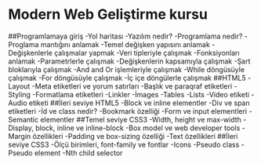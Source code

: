 # Modern Web Geliştirme kursu
##Programlamaya giriş
-Yol haritası
-Yazılım nedir?
-Programlama nedir?
-Proglama mantığını anlamak
-Temel değişken yapısını anlamak
-Değişkenlerle çalışmalar yapmak
-Veri tipleriyle çalışmak
-Fonksiyonları anlamak
-Parametrlerle çalışmak
-Değişkenlerin kapsamıyla çalışmak
-Şart bloklarıyla çalışmak
-And and Or işlemleriyle çalışmak
-While döngüsüyle çalışmak
-For döngüsüyle çalışmak
-İç içe döngülerle çalışmak
##HTML5
-Layout
-Meta etiketleri ve yorum satırları
-Başlık ve paraqraf etiketleri
-Styling
-Formatlama etiketleri
-Linkler
-İmages
-Tables
-Lists
-Video etiketi
-Audio etiketi
##İleri seviye HTML5
-Block ve inline elementler
-Div ve span etiketleri
-İd ve class nedir?
-Bookmark özelliği
-Form ve input elementleri
-Semantic elementler
##Temel seviye CSS3
-Width, height ve max-width
-Display, block, inline ve inline-block
-Box model ve web developer tools
-Margin özellikleri
-Padding ve box-sizing özelliği
-Text özellikleri
##İleri seviye CSS3
-Ölçü birimleri, font-family ve fontlar
-Icons
-Pseudo class
-Pseudo element
-Nth child selector
